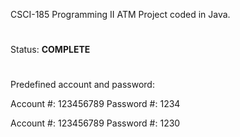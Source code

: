 CSCI-185 Programming II
ATM Project coded in Java.
#
Status: <b>COMPLETE</b>
#
Predefined account and password:

Account #: 123456789
Password #: 1234

Account #: 123456789
Password #: 1230